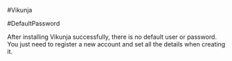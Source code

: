 #Vikunja

#DefaultPassword

After installing Vikunja successfully, there is no default user or password.
You just need to register a new account and set all the details when creating it.